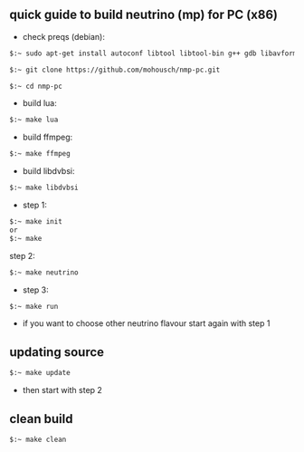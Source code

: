 ## quick guide to build neutrino (mp) for PC (x86) ##

* check preqs (debian):

```bash
$:~ sudo apt-get install autoconf libtool libtool-bin g++ gdb libavformat-dev libswscale-dev libswresample-dev libao-dev libopenthreads-dev libglew-dev freeglut3-dev libcurl4-gnutls-dev libfreetype6-dev libid3tag0-dev libmad0-dev libogg-dev libpng-dev libgif-dev libjpeg-dev libvorbis-dev libsigc++-2.0-dev libflac-dev libblkid-dev libgstreamer1.0-dev libgstreamer-plugins-base1.0-dev libgstreamer-plugins-bad1.0-dev libfribidi-dev libass-dev python-dev lua5.2 lua5.2-dev lua-json lua-expat lua-posix lua-socket lua-soap lua-curl clutter-1.0
```

```bash
$:~ git clone https://github.com/mohousch/nmp-pc.git
```
```bash
$:~ cd nmp-pc
```

* build lua:
```bash
$:~ make lua
```

* build ffmpeg:
```bash
$:~ make ffmpeg
```

* build libdvbsi:
```bash
$:~ make libdvbsi
```

* step 1:
```bash
$:~ make init
or
$:~ make
```

step 2:
```bash
$:~ make neutrino
```

* step 3:
```bash
$:~ make run
```

* if you want to choose other neutrino flavour start again with step 1

## updating source ##
```bash
$:~ make update
```

* then start with step 2

## clean build ##
```bash
$:~ make clean
```








